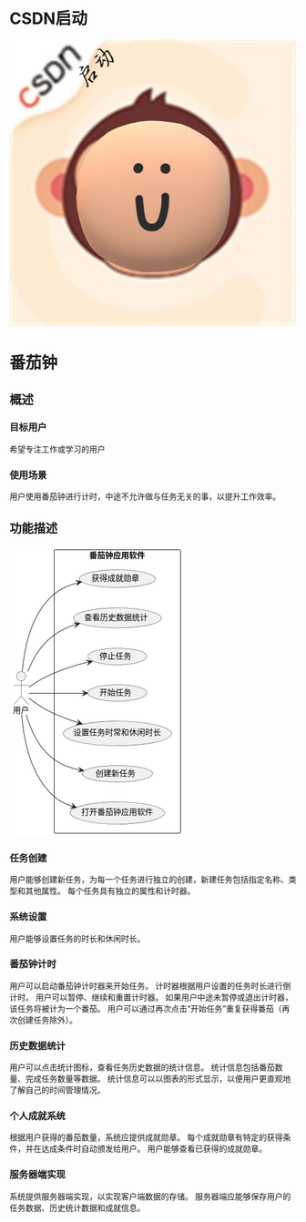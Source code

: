 # CSDN启动
![](https://github.com/AndreaSharpe/TomatoClock/blob/main/logo.jpg)
# 番茄钟
## 概述
### 目标用户
希望专注工作或学习的用户
### 使用场景
用户使用番茄钟进行计时，中途不允许做与任务无关的事，以提升工作效率。
## 功能描述
![](https://github.com/AndreaSharpe/TomatoClock/blob/main/%E7%94%A8%E4%BE%8B%E5%9B%BE.png)
### 任务创建
用户能够创建新任务，为每一个任务进行独立的创建，新建任务包括指定名称、类型和其他属性。
每个任务具有独立的属性和计时器。
### 系统设置
用户能够设置任务的时长和休闲时长。
### 番茄钟计时
用户可以启动番茄钟计时器来开始任务。
计时器根据用户设置的任务时长进行倒计时。
用户可以暂停、继续和重置计时器。
如果用户中途未暂停或退出计时器，该任务将被计为一个番茄。
用户可以通过再次点击“开始任务”重复获得番茄（再次创建任务除外）。
### 历史数据统计
用户可以点击统计图标，查看任务历史数据的统计信息。
统计信息包括番茄数量、完成任务数量等数据。
统计信息可以以图表的形式显示，以便用户更直观地了解自己的时间管理情况。
### 个人成就系统
根据用户获得的番茄数量，系统应提供成就勋章。
每个成就勋章有特定的获得条件，并在达成条件时自动颁发给用户。
用户能够查看已获得的成就勋章。
### 服务器端实现
系统提供服务器端实现，以实现客户端数据的存储。
服务器端应能够保存用户的任务数据、历史统计数据和成就信息。

